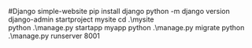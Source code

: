 ﻿#Django simple-website
pip install django
python -m django version
django-admin startproject mysite
cd .\mysite\
python .\manage.py startapp myapp
python .\manage.py migrate
python .\manage.py runserver 8001

